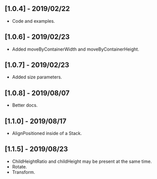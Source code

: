 ## [1.0.4] - 2019/02/22

* Code and examples. 

## [1.0.6] - 2019/02/23

* Added moveByContainerWidth and moveByContainerHeight. 

## [1.0.7] - 2019/02/23

* Added size parameters. 

## [1.0.8] - 2019/08/07

* Better docs. 

## [1.1.0] - 2019/08/17

* AlignPositioned inside of a Stack. 

## [1.1.5] - 2019/08/23

* ChildHeightRatio and childHeight may be present at the same time.
* Rotate.
* Transform.
 
